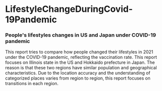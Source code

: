 # LifestyleChangeDuringCovid-19Pandemic
### People's lifestyles changes in US and Japan under COVID-19 pandemic
This report tries to compare how people changed their lifestyles in 2021 under the COVID-19 pandemic, reflecting the vaccination rate. This report focuses on Illinois state in the US and Hokkaido prefecture in Japan. The reason is that these two regions have similar population and geographical characteristics. Due to the location accuracy and the understanding of categorized places varies from region to region, this report focuses on transitions in each region. 
